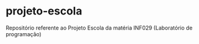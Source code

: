 # projeto-escola
Repositório referente ao Projeto Escola da matéria INF029 (Laboratório de programação)

